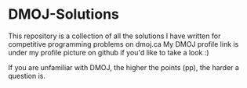 # DMOJ-Solutions
This repository is a collection of all the solutions I have written for competitive programming problems on dmoj.ca
My DMOJ profile link is under my profile picture on github if you'd like to take a look :)

If you are unfamiliar with DMOJ, the higher the points (pp), the harder a question is. 
